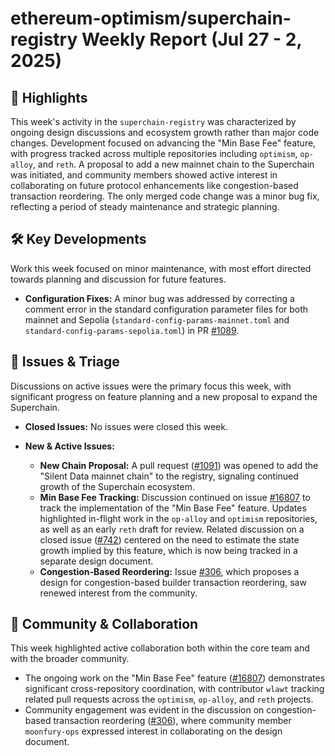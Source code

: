 # ethereum-optimism/superchain-registry Weekly Report (Jul 27 - 2, 2025)

## 🚀 Highlights
This week's activity in the `superchain-registry` was characterized by ongoing design discussions and ecosystem growth rather than major code changes. Development focused on advancing the "Min Base Fee" feature, with progress tracked across multiple repositories including `optimism`, `op-alloy`, and `reth`. A proposal to add a new mainnet chain to the Superchain was initiated, and community members showed active interest in collaborating on future protocol enhancements like congestion-based transaction reordering. The only merged code change was a minor bug fix, reflecting a period of steady maintenance and strategic planning.

## 🛠️ Key Developments
Work this week focused on minor maintenance, with most effort directed towards planning and discussion for future features.

*   **Configuration Fixes:** A minor bug was addressed by correcting a comment error in the standard configuration parameter files for both mainnet and Sepolia (`standard-config-params-mainnet.toml` and `standard-config-params-sepolia.toml`) in PR [#1089](https://github.com/ethereum-optimism/superchain-registry/pull/1089).

## 🐛 Issues & Triage
Discussions on active issues were the primary focus this week, with significant progress on feature planning and a new proposal to expand the Superchain.

*   **Closed Issues:** No issues were closed this week.

*   **New & Active Issues:**
    *   **New Chain Proposal:** A pull request ([#1091](https://github.com/ethereum-optimism/superchain-registry/pull/1091)) was opened to add the "Silent Data mainnet chain" to the registry, signaling continued growth of the Superchain ecosystem.
    *   **Min Base Fee Tracking:** Discussion continued on issue [#16807](https://github.com/ethereum-optimism/superchain-registry/issues/16807) to track the implementation of the "Min Base Fee" feature. Updates highlighted in-flight work in the `op-alloy` and `optimism` repositories, as well as an early `reth` draft for review. Related discussion on a closed issue ([#742](https://github.com/ethereum-optimism/superchain-registry/issues/742)) centered on the need to estimate the state growth implied by this feature, which is now being tracked in a separate design document.
    *   **Congestion-Based Reordering:** Issue [#306](https://github.com/ethereum-optimism/superchain-registry/issues/306), which proposes a design for congestion-based builder transaction reordering, saw renewed interest from the community.

## 💬 Community & Collaboration
This week highlighted active collaboration both within the core team and with the broader community.

*   The ongoing work on the "Min Base Fee" feature ([#16807](https://github.com/ethereum-optimism/superchain-registry/issues/16807)) demonstrates significant cross-repository coordination, with contributor `wlawt` tracking related pull requests across the `optimism`, `op-alloy`, and `reth` projects.
*   Community engagement was evident in the discussion on congestion-based transaction reordering ([#306](https://github.com/ethereum-optimism/superchain-registry/issues/306)), where community member `moonfury-ops` expressed interest in collaborating on the design document.